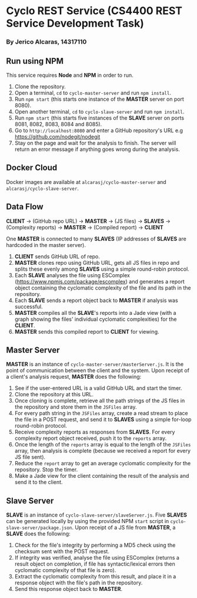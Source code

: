 # Cyclo REST Service (CS4400 REST Service Development Task)
### By Jerico Alcaras, 14317110
## Run using NPM
This service requires **Node** and **NPM** in order to run.
1. Clone the repository.
2. Open a terminal, `cd` to `cyclo-master-server` and run `npm install`. 
3. Run `npm start` (this starts one instance of the **MASTER** server on port 8080).
4. Open another terminal, `cd` to `cyclo-slave-server` and run `npm install`.
5. Run `npm start` (this starts five instances of the **SLAVE** server on ports 8081, 8082, 8083, 8084 and 8085).
6. Go to `http://localhost:8080` and enter a GitHub repository's URL e.g https://github.com/nodegit/nodegit
7. Stay on the page and wait for the analysis to finish. The server will return an error message if anything goes wrong during the analysis.

## Docker Cloud
Docker images are available at `alcarasj/cyclo-master-server` and `alcarasj/cyclo-slave-server`.
## Data Flow
**CLIENT** → (GitHub repo URL) → **MASTER** → (JS files) → **SLAVES** → (Complexity reports) → **MASTER** → (Compiled report) → **CLIENT**

One **MASTER** is connected to many **SLAVES** (IP addresses of **SLAVES** are hardcoded in the master server).

1. **CLIENT** sends GitHub URL of repo.
2. **MASTER** clones repo using GitHub URL, gets all JS files in repo and splits these evenly among **SLAVES** using a simple round-robin protocol.
3. Each **SLAVE** analyses the file using ESComplex (https://www.npmjs.com/package/escomplex) and generates a report object containing the cyclomatic complexity of the file and its path in the repository.
4. Each **SLAVE** sends a report object back to **MASTER** if analysis was successful.
5. **MASTER** compiles all the **SLAVE**'s reports into a Jade view (with a graph showing the files' individual cyclomatic complexities) for the **CLIENT**.
6. **MASTER** sends this compiled report to **CLIENT** for viewing.

## Master Server
**MASTER** is an instance of `cyclo-master-server/masterServer.js`. It is the point of communication between the client and the system.
Upon receipt of a client's analysis request, **MASTER** does the following:
1. See if the user-entered URL is a valid GitHub URL and start the timer.
2. Clone the repository at this URL.
3. Once cloning is complete, retrieve all the path strings of the JS files in the repository and store them in the `JSFiles` array.
4. For every path string in the `JSFiles` array, create a read stream to place the file in a POST request, and send it to **SLAVES** using a simple for-loop round-robin protocol.
5. Receive complexity reports as responses from **SLAVES**. For every complexity report object received, push it to the `reports` array.
6. Once the length of the `reports` array is equal to the length of the `JSFiles` array, then analysis is complete (because we received a report for every JS file sent).
7. Reduce the `report` array to get an average cyclomatic complexity for the repository. Stop the timer.
8. Make a Jade view for the client containing the result of the analysis and send it to the client.

## Slave Server

**SLAVE** is an instance of `cyclo-slave-server/slaveServer.js`.
Five **SLAVES** can be generated locally by using the provided NPM `start` script in `cyclo-slave-server/package.json`. 
Upon receipt of a JS file from **MASTER**, a **SLAVE** does the following:
1. Check for the file's integrity by performing a MD5 check using the checksum sent with the POST request.
2. If integrity was verified, analyse the file using ESComplex (returns a result object on completion, if file has syntactic/lexical errors then cyclomatic complexity of that file is zero).
3. Extract the cyclomatic complexity from this result, and place it in a response object with the file's path in the repository.
4. Send this response object back to **MASTER**.